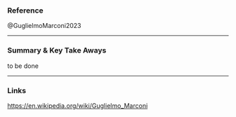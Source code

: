  

### Reference 



@GuglielmoMarconi2023


---

### Summary & Key Take Aways

to be done

--- 

### Links

https://en.wikipedia.org/wiki/Guglielmo_Marconi